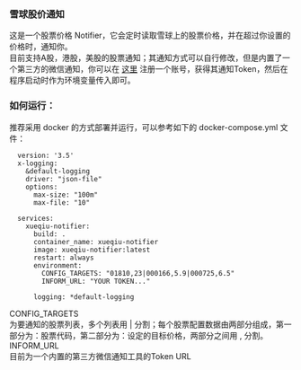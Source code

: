 ### 雪球股价通知 

这是一个股票价格 Notifier，它会定时读取雪球上的股票价格，并在超过你设置的价格时，通知你。   
目前支持A股，港股，美股的股票通知；其通知方式可以自行修改，但是内置了一个第三方的微信通知，你可以在 [这里](http://sc.ftqq.com/?c=wechat&a=bind) 注册一个账号，获得其通知Token，然后在程序启动时作为环境变量传入即可。  

### 如何运行：  
推荐采用 docker 的方式部署并运行，可以参考如下的 docker-compose.yml 文件： 
```
  version: '3.5'
  x-logging:
    &default-logging
    driver: "json-file"
    options:
      max-size: "100m"
      max-file: "10"

  services:
    xueqiu-notifier:
      build: .
      container_name: xueqiu-notifier
      image: xueqiu-notifier:latest
      restart: always
      environment:
        CONFIG_TARGETS: "01810,23|000166,5.9|000725,6.5"
        INFORM_URL: "YOUR TOKEN..."

      logging: *default-logging    
```   

CONFIG_TARGETS  
  为要通知的股票列表，多个列表用 | 分割；每个股票配置数据由两部分组成，第一部分为：股票代码，第二部分为：设定的目标价格，两部分之间用 , 分割。    
INFORM_URL  
  目前为一个内置的第三方微信通知工具的Token URL   

  




